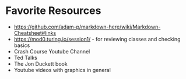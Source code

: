 # Favorite Resources #

   * https://github.com/adam-p/markdown-here/wiki/Markdown-Cheatsheet#links
   * https://mod0.turing.io/session1/ - for reviewing classes and checking basics
   * Crash Course Youtube Channel
   * Ted Talks
   * The Jon Duckett book
   * Youtube videos with graphics in general
